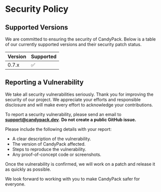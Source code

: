 # Security Policy

## Supported Versions

We are committed to ensuring the security of CandyPack. Below is a table of our currently supported versions and their security patch status.

| Version | Supported          |
| ------- | ------------------ |
| 0.7.x   | :white_check_mark: |

## Reporting a Vulnerability

We take all security vulnerabilities seriously. Thank you for improving the security of our project. We appreciate your efforts and responsible disclosure and will make every effort to acknowledge your contributions.

To report a security vulnerability, please send an email to **support@candypack.dev**. **Do not create a public GitHub issue.**

Please include the following details with your report:

- A clear description of the vulnerability.
- The version of CandyPack affected.
- Steps to reproduce the vulnerability.
- Any proof-of-concept code or screenshots.

Once the vulnerability is confirmed, we will work on a patch and release it as quickly as possible.

We look forward to working with you to make CandyPack safer for everyone.
